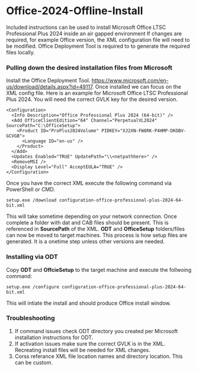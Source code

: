 # Office-2024-Offline-Install
Included instructions can be used to install Microsoft Office LTSC Professional Plus 2024 inside an air gapped environment If changes are required, for example Office version, the XML configuration file will need to be modified. Office Deployment Tool is required to 
to generate the required files locally. 
### Pulling down the desired installation files from Microsoft
Install the Office Deployment Tool. https://www.microsoft.com/en-us/download/details.aspx?id=49117. Once installed we can focus on the XML config file. 
Here is an example for Microsoft Office LTSC Professional Plus 2024. You will need the correct GVLK key for the desired version. 
```
<Configuration>
  <Info Description="Office Professional Plus 2024 (64-bit)" />
  <Add OfficeClientEdition="64" Channel="PerpetualVL2024" SourcePath="C:\OfficeSetup">
    <Product ID="ProPlus2024Volume" PIDKEY="XJ2XN-FW8RK-P4HMP-DKDBV-GCVGB">
      <Language ID="en-us" />
    </Product>
  </Add>
  <Updates Enabled="TRUE" UpdatePath="\\<netpathhere>" />
  <RemoveMSI />
  <Display Level="Full" AcceptEULA="TRUE" />
</Configuration>
```
Once you have the correct XML execute the following command via PowerShell or CMD.
```
setup.exe /download configuration-office-professional-plus-2024-64-bit.xml
```
This will take sometime depending on your network connection. Once complete a folder with dat and CAB files should be present. This is referenced in **SourcePath** of the XML. **ODT** and **OfficeSetup** folders/files can now be moved to target machines. 
This process is how setup files are generated. It is a onetime step unless other versions are needed. 
### Installing via ODT
Copy **ODT** and **OffcieSetup** to the target machine and execute the follwoing command:
```
setup.exe /configure configuration-office-professional-plus-2024-64-bit.xml
```
This will intiate the install and should produce Office install window. 

### Troubleshooting
1. If command issues check ODT directory you created per Microsoft installation instructions for ODT.
2. If activation issues make sure the correct GVLK is in the XML. Recreating install files will be needed for XML changes. 
3. Corss referance XML file location names and directory location. This can be custom. 
